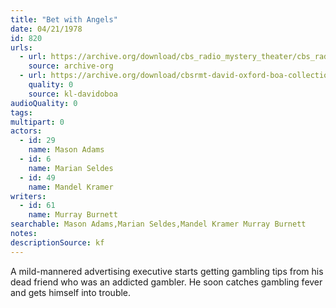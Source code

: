 ```yaml
---
title: "Bet with Angels"
date: 04/21/1978
id: 820
urls: 
  - url: https://archive.org/download/cbs_radio_mystery_theater/cbs_radio_mystery_theater-0801-0850.zip/cbs_radio_mystery_theater-0801-0850%2Fcbsrmt_0820_bet_with_angels.mp3
    source: archive-org
  - url: https://archive.org/download/cbsrmt-david-oxford-boa-collection/CBSRMT-780421-0820-Bet-with-the-Angels-(128-48)_WBBM-JE-{BoA}.mp3
    quality: 0
    source: kl-davidoboa
audioQuality: 0
tags: 
multipart: 0
actors:  
  - id: 29
    name: Mason Adams  
  - id: 6
    name: Marian Seldes  
  - id: 49
    name: Mandel Kramer
writers:  
  - id: 61
    name: Murray Burnett
searchable: Mason Adams,Marian Seldes,Mandel Kramer Murray Burnett
notes: 
descriptionSource: kf
---
```

A mild-mannered advertising executive starts getting gambling tips from his dead friend who was an addicted gambler. He soon catches gambling fever and gets himself into trouble.